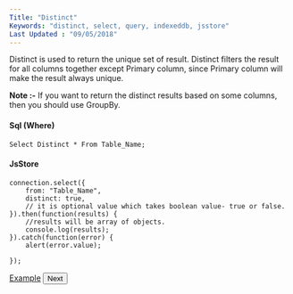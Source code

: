 ```yaml
---
Title: "Distinct"
Keywords: "distinct, select, query, indexeddb, jsstore"
Last Updated : "09/05/2018"
---
```


Distinct is used to return the unique set of result. Distinct filters the result for all columns together except Primary column, since Primary column will make the result always unique.

**Note :-** If you want to return the distinct results based on some columns, then you should use GroupBy.

#### Sql (Where)

```
Select Distinct * From Table_Name;
```

#### JsStore

```
connection.select({
    from: "Table_Name",
    distinct: true,
    // it is optional value which takes boolean value- true or false.
}).then(function(results) {
    //results will be array of objects.
    console.log(results);
}).catch(function(error) {
    alert(error.value);

});
```

<p class="margin-top-40px center-align">
    <a class="btn info" target="_blank" href="/example/distinct">Example</a>
    <button class="btn info btnNext">Next</button>
</p>